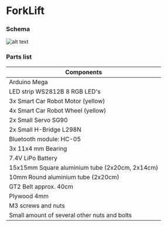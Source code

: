 # ForkLift

### Schema

![alt text](https://github.com/leonvandenbeukel/ForkLift/blob/master/Drawing/Schema.png)

### Parts list

| Components                              			    |
| -------------                          			      |
| Arduino Mega                           			      |
| LED strip WS2812B 8 RGB LED's		 	                |
| 3x Smart Car Robot Motor (yellow)           		  |
| 4x Smart Car Robot Wheel (yellow)                 |
| 2x Small Servo SG90                               |
| 2x Small H-Bridge L298N                           |
| Bluetooth module: HC-05                 			    |
| 3x 11x4 mm Bearing  	                            |
| 7.4V LiPo Battery 								                |
| 15x15mm Square aluminium tube (2x20cm, 2x14cm)    |
| 10mm Round aluminium tube (2x20cm)       			    |
| GT2 Belt approx. 40cm                             |
| Plywood 4mm                                       |
| M3 screws and nuts                                |
| Small amount of several other nuts and bolts      |
